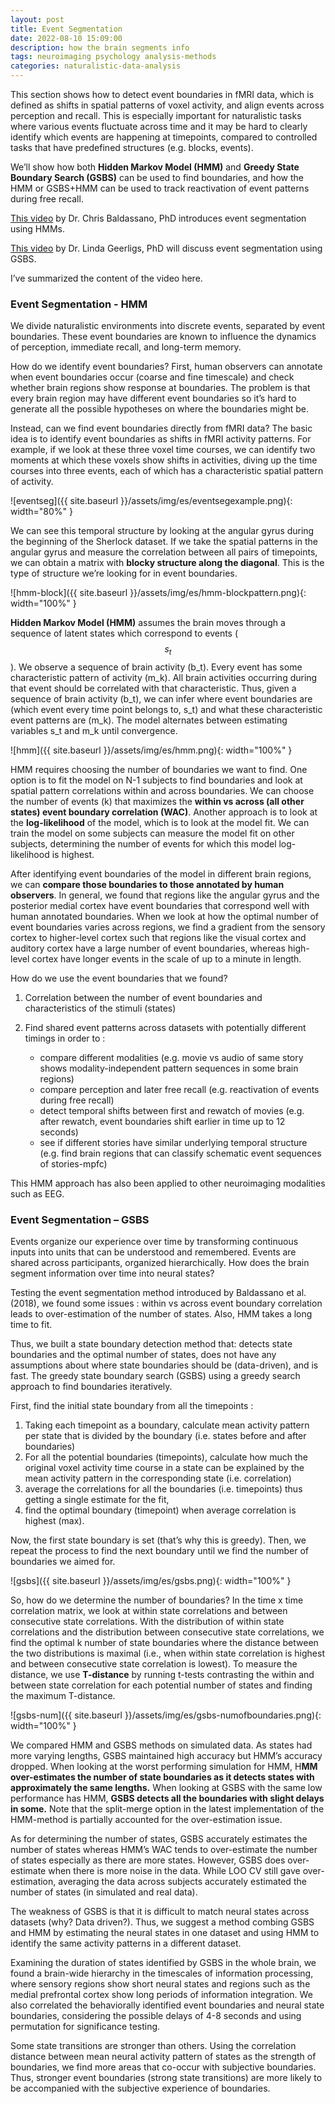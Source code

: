 ```yaml
---
layout: post
title: Event Segmentation
date: 2022-08-10 15:09:00
description: how the brain segments info
tags: neuroimaging psychology analysis-methods
categories: naturalistic-data-analysis
---
```


This section shows how to detect event boundaries in fMRI data, which is defined as shifts in spatial patterns of voxel activity, and align events across perception and recall. This is especially important for naturalistic tasks where various events fluctuate across time and it may be hard to clearly identify which events are happening at timepoints, compared to controlled tasks that have predefined structures (e.g. blocks, events). 

We’ll show how both **Hidden Markov Model (HMM)** and **Greedy State Boundary Search (GSBS)** can be used to find boundaries, and how the HMM or GSBS+HMM can be used to track reactivation of event patterns during free recall.

[This video](https://youtu.be/-iDMphdGVxo) by Dr. Chris Baldassano, PhD introduces event segmentation using HMMs.

[This video](https://youtu.be/KvwzjRtbJ6U) by Dr. Linda Geerligs, PhD will discuss event segmentation using GSBS.

I’ve summarized the content of the video here.


### **Event Segmentation - HMM**

We divide naturalistic environments into discrete events, separated by event boundaries. These event boundaries are known to influence the dynamics of perception, immediate recall, and long-term memory.

How do we identify event boundaries? First, human observers can annotate when event boundaries occur (coarse and fine timescale) and check whether brain regions show response at boundaries. The problem is that every brain region may have different event boundaries so it’s hard to generate all the possible hypotheses on where the boundaries might be.

Instead, can we find event boundaries directly from fMRI data? The basic idea is to identify event boundaries as shifts in fMRI activity patterns. For example, if we look at these three voxel time courses, we can identify two moments at which these voxels show shifts in activities, diving up the time courses into three events, each of which has a characteristic spatial pattern of activity. 

![eventseg]({{ site.baseurl }}/assets/img/es/eventsegexample.png){: width="80%" }

We can see this temporal structure by looking at the angular gyrus during the beginning of the Sherlock dataset. If we take the spatial patterns in the angular gyrus and measure the correlation between all pairs of timepoints, we can obtain a matrix with **blocky structure along the diagonal**. This is the type of structure we’re looking for in event boundaries.

![hmm-block]({{ site.baseurl }}/assets/img/es/hmm-blockpattern.png){: width="100%" }

**Hidden Markov Model (HMM)** assumes the brain moves through a sequence of latent states which correspond to events ($$s_t$$). We observe a sequence of brain activity (b_t). Every event has some characteristic pattern of activity (m_k). All brain activities occurring during that event should be correlated with that characteristic. Thus, given a sequence of brain activity (b_t), we can infer where event boundaries are (which event every time point belongs to, s_t) and what these characteristic event patterns are (m_k). The model alternates between estimating variables s_t and m_k until convergence. 

![hmm]({{ site.baseurl }}/assets/img/es/hmm.png){: width="100%" }

HMM requires choosing the number of boundaries we want to find. One option is to fit the model on N-1 subjects to find boundaries and look at spatial pattern correlations within and across boundaries. We can choose the number of events (k) that maximizes the **within vs across (all other states) event boundary correlation (WAC)**. Another approach is to look at the **log-likelihood** of the model, which is to look at the model fit. We can train the model on some subjects can measure the model fit on other subjects, determining the number of events for which this model log-likelihood is highest. 

After identifying event boundaries of the model in different brain regions, we can **compare those boundaries to those annotated by human observers**. In general, we found that regions like the angular gyrus and the posterior medial cortex have event boundaries that correspond well with human annotated boundaries. When we look at how the optimal number of event boundaries varies across regions, we find a gradient from the sensory cortex to higher-level cortex such that regions like the visual cortex and auditory cortex have a large number of event boundaries, whereas high-level cortex have longer events in the scale of up to a minute in length.


How do we use the event boundaries that we found? 
1. Correlation between the number of event boundaries and characteristics of the stimuli (states)

2. Find shared event patterns across datasets with potentially different timings in order to :
    - compare different modalities (e.g. movie vs audio of same story shows modality-independent pattern sequences in some brain regions)
    - compare perception and later free recall (e.g. reactivation of events during free recall)
    - detect temporal shifts between first and rewatch of movies (e.g. after rewatch, event boundaries shift earlier in time up to 12 seconds)
    - see if different stories have similar underlying temporal structure (e.g. find brain regions that can classify schematic event sequences of stories-mpfc)

This HMM approach has also been applied to other neuroimaging modalities such as EEG.


### **Event Segmentation – GSBS**

Events organize our experience over time by transforming continuous inputs into units that can be understood and remembered. Events are shared across participants, organized hierarchically. How does the brain segment information over time into neural states? 

Testing the event segmentation method introduced by Baldassano et al. (2018), we found some issues : within vs across event boundary correlation leads to over-estimation of the number of states. Also, HMM takes a long time to fit. 

Thus, we built a state boundary detection method that: detects state boundaries and the optimal number of states, does not have any assumptions about where state boundaries should be (data-driven), and is fast. The greedy state boundary search (GSBS) using a greedy search approach to find boundaries iteratively. 

First, find the initial state boundary from all the timepoints :

1. Taking each timepoint as a boundary, calculate mean activity pattern per state that is divided by the boundary (i.e. states before and after boundaries)
2. For all the potential boundaries (timepoints), calculate how much the original voxel activity time course in a state can be explained by the mean activity pattern in the corresponding state (i.e. correlation)
3. average the correlations for all the boundaries (i.e. timepoints) thus getting a single estimate for the fit,
4. find the optimal boundary (timepoint) when average correlation is highest (max).

Now, the first state boundary is set (that’s why this is greedy). Then, we repeat the process to find the next boundary until we find the number of boundaries we aimed for. 

![gsbs]({{ site.baseurl }}/assets/img/es/gsbs.png){: width="100%" }


So, how do we determine the number of boundaries? In the time x time correlation matrix, we look at within state correlations and between consecutive state correlations. With the distribution of within state correlations and the distribution between consecutive state correlations, we find the optimal k number of state boundaries where the distance between the two distributions is maximal (i.e., when within state correlation is highest and between consecutive state correlation is lowest). To measure the distance, we use **T-distance** by running t-tests contrasting the within and between state correlation for each potential number of states and finding the maximum T-distance.

![gsbs-num]({{ site.baseurl }}/assets/img/es/gsbs-numofboundaries.png){: width="100%" }


We compared HMM and GSBS methods on simulated data. As states had more varying lengths, GSBS maintained high accuracy but HMM’s accuracy dropped. When looking at the worst performing simulation for HMM, H**MM over-estimates the number of state boundaries as it detects states with approximately the same lengths.** When looking at GSBS with the same low performance has HMM, **GSBS detects all the boundaries with slight delays in some.** Note that the split-merge option in the latest implementation of the HMM-method is partially accounted for the over-estimation issue. 

As for determining the number of states, GSBS accurately estimates the number of states whereas HMM’s WAC tends to over-estimate the number of states especially as there are more states. However, GSBS does over-estimate when there is more noise in the data. While LOO CV still gave over-estimation, averaging the data across subjects accurately estimated the number of states (in simulated and real data).

The weakness of GSBS is that it is difficult to match neural states across datasets (why? Data driven?). Thus, we suggest a method combing GSBS and HMM by estimating the neural states in one dataset and using HMM to identify the same activity patterns in a different dataset.


Examining the duration of states identified by GSBS in the whole brain, we found a brain-wide hierarchy in the timescales of information processing, where sensory regions show short neural states and regions such as the medial prefrontal cortex show long periods of information integration. We also correlated the behaviorally identified event boundaries and neural state boundaries, considering the possible delays of 4-8 seconds and using permutation for significance testing.

Some state transitions are stronger than others. Using the correlation distance between mean neural activity pattern of states as the strength of boundaries, we find more areas that co-occur with subjective boundaries. Thus, stronger event boundaries (strong state transitions) are more likely to be accompanied with the subjective experience of boundaries.

